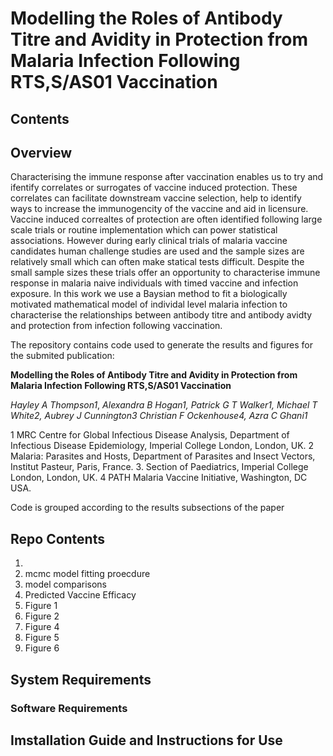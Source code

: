 # Modelling the Roles of Antibody Titre and Avidity in Protection from Malaria Infection Following RTS,S/AS01 Vaccination 

## Contents 

## Overview 

Characterising the immune response after vaccination enables us to try and ifentify correlates or surrogates of vaccine induced protection. These correlates can facilitate downstream vaccine selection, help to identify ways to increase the immunogencity of the vaccine and aid in licensure. Vaccine induced correaltes of protection are often identified following large scale trials or routine implementation which can power statistical associations. However during early clinical trials of malaria vaccine candidates human challenge studies are used and the sample sizes are relatively small which can often make statical tests difficult. Despite the small sample sizes these trials offer an opportunity to characterise immune response in malaria naive individuals with timed vaccine and infection exposure. In this work we use a Baysian method to fit a biologically motivated mathematical model of individal level malaria infection to characterise the relationships between antibody titre and antibody avidty and protection from infection following vaccination.  

The repository contains code used to generate the results and figures for the submited publication:  

**Modelling the Roles of Antibody Titre and Avidity in Protection from Malaria Infection Following RTS,S/AS01 Vaccination**

*Hayley A Thompson1*, *Alexandra B Hogan1, Patrick G T Walker1, Michael T White2, Aubrey J Cunnington3 Christian F Ockenhouse4, Azra C Ghani1* 

1 MRC Centre for Global Infectious Disease Analysis, Department of Infectious Disease Epidemiology, Imperial College London, London, UK. 2 Malaria: Parasites and Hosts, Department of Parasites and Insect Vectors, Institut Pasteur, Paris, France. 3.  Section of Paediatrics, Imperial College London, London, UK. 4 PATH Malaria Vaccine Initiative, Washington, DC USA. 

Code is grouped according to the results subsections of the paper

## Repo Contents 
1. 
2. mcmc model fitting proecdure  
3. model comparisons  
4. Predicted Vaccine Efficacy  
5. Figure 1  
6. Figure 2  
7. Figure 4
8. Figure 5
9. Figure 6 

## System Requirements  

### Software Requirements  


## Imstallation Guide and Instructions for Use 
